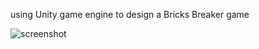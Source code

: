 using Unity game engine to design a Bricks Breaker game

![screenshot](https://user-images.githubusercontent.com/85714356/122908231-911d4a80-d35c-11eb-9599-78290a269766.png)


